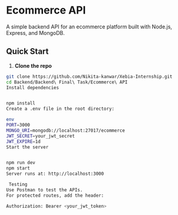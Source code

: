 # Ecommerce API

A simple backend API for an ecommerce platform built with Node.js, Express, and MongoDB.


##  Quick Start

1. **Clone the repo**
```bash
git clone https://github.com/Nikita-kanwar/Xebia-Internship.git
cd Backend/Backend\ Final\ Task/Ecommerce\ API
Install dependencies


npm install
Create a .env file in the root directory:

env
PORT=3000
MONGO_URI=mongodb://localhost:27017/ecommerce
JWT_SECRET=your_jwt_secret
JWT_EXPIRE=1d
Start the server


npm run dev   
npm start    
Server runs at: http://localhost:3000

 Testing
Use Postman to test the APIs.
For protected routes, add the header:

Authorization: Bearer <your_jwt_token>
